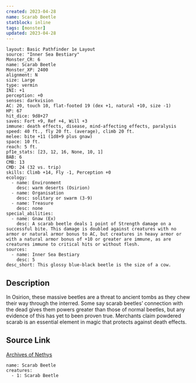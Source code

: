 ```yaml
---
created: 2023-04-28
name: Scarab Beetle
statblock: inline
tags: [monster]
updated: 2023-04-28
---
```

```statblock
layout: Basic Pathfinder 1e Layout
source: "Inner Sea Bestiary"
Monster_CR: 6
name: Scarab Beetle
Monster_XP: 2400
alignment: N
size: Large
type: vermin
INI: +1
perception: +0
senses: darkvision
AC: 20, touch 10, flat-footed 19 (dex +1, natural +10, size -1)
HP: 67
hit_dice: 9d8+27
saves: Fort +9, Ref +4, Will +3
immune: death effects, disease, mind-affecting effects, paralysis
speed: 40 ft., fly 20 ft. (average), climb 20 ft.
melee: bite +11 (1d8+9 plus gnaw)
space: 10 ft.
reach: 5 ft.
pf1e_stats: [23, 12, 16, None, 10, 1]
BAB: 6
CMB: 13
CMD: 24 (32 vs. trip)
skills: Climb +14, Fly -1, Perception +0
ecology:
  - name: Environment
    desc: warm deserts (Osirion)
  - name: Organisation
    desc: solitary or swarm (3-9)
  - name: Treasure
    desc: none
special_abilities:
  - name: Gnaw (Ex)
    desc: A scarab beetle deals 1 point of Strength damage on a successful bite. This damage is doubled against creatures with no armor or natural armor bonus to AC, but creatures in heavy armor or with a natural armor bonus of +10 or greater are immune, as are creatures immune to critical hits or without flesh.
sources:
  - name: Inner Sea Bestiary
    desc: 5
desc_short: This glossy blue-black beetle is the size of a cow.
```
## Description
In Osirion, these massive beetles are a threat to ancient tombs as they chew their way through the interred. Some say scarab beetles’ connection with the dead gives them powers greater than those of normal beetles, but any evidence of this has yet to been proven true. Merchants claim powdered scarab is an essential element in magic that protects against death effects.
## Source Link
[Archives of Nethys](https://aonprd.com/MonsterDisplay.aspx?ItemName=Scarab%20Beetle)
```encounter-table
name: Scarab Beetle
creatures:
  - 1: Scarab Beetle
```
